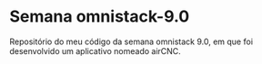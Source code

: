 # Semana omnistack-9.0
  Repositório do meu código da semana omnistack 9.0, em que foi desenvolvido um aplicativo nomeado airCNC.



